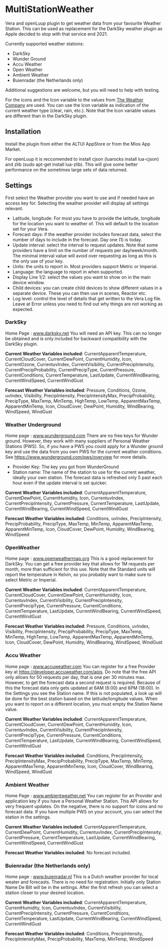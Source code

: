 # MultiStationWeather
Vera and openLuup plugin to get weather data from your favourite Weather Station. This can be used as replacement for the DarkSky weather plugin as Apple decided to stop with that service end 2021.

Currently supported weather stations: 
- DarkSky
- Wunder Ground
- Accu Weather
- Open Weather
- Ambient Weather
- Buienradar (the Netherlands only)

Additional suggestions are welcome, but you will need to help with testing.

For the icons and the Icon variable to the values from [The Weather Company](https://docs.google.com/document/d/1qpc4QN3YDpGDGGNYVINh7tfeulcZ4fxPSC5f4KzpR_U) are used. You can use the Icon variable as indication of the current weather type (clear, rain, etc.). Note that the Icon variable values are different than in the DarkSky plugin.

## Installation
Install the plugin from either the ALTUI AppStore or from the Mios App Market.

For openLuup it is reccomended to install cjson (luarocks install lua-cjson) and zlib (sudo apt-get install lua-zlib). This will give some better performance on the sometimes large sets of data returned.

## Settings
First select the Weather provider you want to use and if needed have an access key for. Selecting the weather provider will display all settings relevant.

* Latitude, longitude: For most you have to provide the latitude, longitude for the location you want to weather of. This will default to the location set for your Vera.
* Forecast days: if the weather provider includes forecast data, select the number of days to include in the forecast. Day one (1) is today.
* Update interval: select the interval to request updates. Note that some providers have a limit on the number of requests per day/week/month. The minimal interval value will avoid over requesting as long as this is the only use of your key.
* Units: the units to report in. Most providers support Metric or Imperial.
* Language: the language to report in when supported.
* Display Line 1/2: select the values you want to show on in the main device window.
* Child devices: you can create child devices to show different values in a separate device. These you can then use in scenes, Reactor etc.
* Log level: control the level of details that get written to the Vera Log file. Leave at Error unless you need to find out why things are not working as expected.

### DarkSky
Home Page : www.darksky.net
You will need an API key. This can no longer be obtained and is only included for backward compatibility with the DarkSky plugin.

**Current Weather Variables included**: CurrentApparentTemperature, CurrentCloudCover, CurrentDewPoint, CurrentHumidity, Icon, CurrentOzone, CurrentuvIndex, CurrentVisibility, CurrentPrecipIntensity,	CurrentPrecipProbability, CurrentPrecipType, CurrentPressure, CurrentConditions, CurrentTemperature, LastUpdate, CurrentWindBearing, CurrentWindSpeed, CurrentWindGust

**Forecast Weather Variables included**: Pressure, Conditions, Ozone, uvIndex, Visibility, PrecipIntensity, PrecipIntensityMax, PrecipProbability, PrecipType, MaxTemp, MinTemp, HighTemp, LowTemp, ApparentMaxTemp, ApparentMinTemp, Icon, CloudCover, DewPoint, Humidity, WindBearing, WindSpeed, WindGust

### Weather Underground
Home page : www.wunderground.com
There are no free keys for Wunder ground. However, they work with many suppliers of Personal Weather Stations (PWS). So, if you have a PWS you could apply for a Wunder ground key and use the data from you own PWS for the current weather conditions. See https://www.wunderground.com/pws/overview for more details.
* Provider Key: The key you got from WunderGround
* Station name: The name of the station to use for the current weather, ideally your own station.
The forecast data is refreshed only 5 past each hour even if the update interval is set quicker.

**Current Weather Variables included**: CurrentApparentTemperature, CurrentDewPoint, CurrentHumidity, Icon, CurrentuvIndex, CurrentPrecipIntensity,	CurrentPressure, CurrentTemperature, LastUpdate, CurrentWindBearing, CurrentWindSpeed, CurrentWindGust

**Forecast Weather Variables included**: Conditions, uvIndex, PrecipIntensity, PrecipProbability, PrecipType, MaxTemp, MinTemp, ApparentMaxTemp, ApparentMinTemp, Icon, CloudCover, DewPoint, Humidity, WindBearing, WindSpeed

### OpenWeather
Home page : www.openweathermap.org
This is a good replacement for DarkSky. You can get a free provider key that allows for 1M requests per month, more than sufficient for this use.
Note that the Standard units will report the temperature in Kelvin, so you probably want to make sure to select Metric or Imperial.

**Current Weather Variables included**: CurrentApparentTemperature, CurrentCloudCover, CurrentDewPoint, CurrentHumidity, Icon, CurrentuvIndex, CurrentVisibility, CurrentPrecipIntensity,	CurrentPrecipType, CurrentPressure, CurrentConditions, CurrentTemperature, LastUpdate, CurrentWindBearing, CurrentWindSpeed, CurrentWindGust

**Forecast Weather Variables included**: Pressure, Conditions, uvIndex, Visibility, PrecipIntensity, PrecipProbability, PrecipType, MaxTemp, MinTemp, HighTemp, LowTemp, ApparentMaxTemp, ApparentMinTemp, Icon, CloudCover, DewPoint, Humidity, WindBearing, WindSpeed, WindGust

### Accu Weather
Home page : www.accuweather.com
You can register for a free Provider key at https://developer.accuweather.com/apis. Do note that the free API only allows for 50 requests per day, that is one per 30 minutes max. However, to get the forecast data a second request is required. Because of this the forecast data only gets updated at 6AM (6:00) and 6PM (18:00).
In the Settings you see the Station name. If this is not populated, a look up will be done for the best station based on the latitude/longitude values. When you want to report on a different location, you must empty the Station Name value.

**Current Weather Variables included**: CurrentApparentTemperature, CurrentCloudCover, CurrentDewPoint, CurrentHumidity, Icon, CurrentuvIndex, CurrentVisibility, CurrentPrecipIntensity,	CurrentPrecipType, CurrentPressure, CurrentConditions, CurrentTemperature, LastUpdate, CurrentWindBearing, CurrentWindSpeed, CurrentWindGust

**Forecast Weather Variables included**: Conditions, PrecipIntensity, PrecipIntensityMax, PrecipProbability, PrecipType, MaxTemp, MinTemp, ApparentMaxTemp, ApparentMinTemp, Icon, CloudCover, WindBearing, WindSpeed, WindGust

### Ambient Weather
Home Page : www.ambientweather.net
You can register for an Provider and application key if you have a Personal Weather Station. This API allows for very frequent updates. On the negative, there is no support for icons and no forecast data.
If you have multiple PWS on your account, you can select the station in the settings.

**Current Weather Variables included**: CurrentApparentTemperature, CurrentDewPoint, CurrentHumidity, CurrentuvIndex, CurrentPrecipIntensity,	CurrentPressure, CurrentTemperature, LastUpdate, CurrentWindBearing, CurrentWindSpeed, CurrentWindGust

**Forecast Weather Variables included**: No forecast included.

### Buienradar (the Netherlands only)
Home page : www.buienradar.nl
This is a Dutch weather provider for local weater and forecasts. There is no need for registration. Initially only Station Name De Bilt will be in the settings. After the first refresh you can select a station closer to your desired location.

**Current Weather Variables included**: CurrentApparentTemperature, CurrentHumidity, Icon, CurrentuvIndex, CurrentVisibility, CurrentPrecipIntensity,	CurrentPressure, CurrentConditions, CurrentTemperature, LastUpdate, CurrentWindBearing, CurrentWindSpeed, CurrentWindGust

**Forecast Weather Variables included**: Conditions, PrecipIntensity, PrecipIntensityMax, PrecipProbability, MaxTemp, MinTemp, WindSpeed

